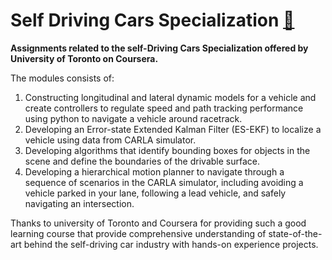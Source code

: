 # Self Driving Cars Specialization [🔗](https://www.coursera.org/specializations/self-driving-cars?)
**Assignments related to the self-Driving Cars Specialization offered by University of Toronto on Coursera.**

The modules consists of:
1. Constructing longitudinal and lateral dynamic models for a vehicle and create controllers to regulate speed and path tracking performance using python to navigate a vehicle around racetrack.
2. Developing an Error-state Extended Kalman Filter (ES-EKF) to localize a vehicle using data from CARLA simulator.
3. Developing algorithms that identify bounding boxes for objects in the scene and define the boundaries of the drivable surface.
4. Developing a hierarchical motion planner to navigate through a sequence of scenarios in the CARLA simulator, including avoiding a vehicle parked in your lane, following a lead vehicle, and safely navigating an intersection.


Thanks to university of Toronto and Coursera for providing such a good learning course that provide comprehensive understanding of state-of-the-art behind the self-driving car industry with hands-on experience projects.
